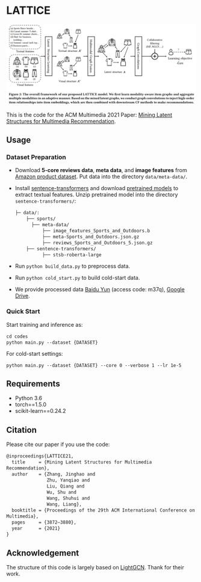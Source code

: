 # LATTICE

<img src="lattice.png" alt="model" style="zoom: 50%;" />

This is the code for the ACM Multimedia 2021 Paper: [Mining Latent Structures for Multimedia Recommendation](https://dl.acm.org/doi/10.1145/3474085.3475259).

## Usage

### Dataset Preparation

- Download **5-core reviews data**, **meta data**, and **image features** from [Amazon product dataset](http://jmcauley.ucsd.edu/data/amazon/links.html). Put data into the directory `data/meta-data/`.

- Install [sentence-transformers](https://www.sbert.net/docs/installation.html) and download [pretrained models](https://www.sbert.net/docs/pretrained_models.html) to extract textual features. Unzip pretrained model into the directory `sentence-transformers/`:

  ```
  ├─ data/: 
      ├── sports/
      	├── meta-data/
      		├── image_features_Sports_and_Outdoors.b
      		├── meta-Sports_and_Outdoors.json.gz
      		├── reviews_Sports_and_Outdoors_5.json.gz
      ├── sentence-transformers/
          	├── stsb-roberta-large
  ```

- Run `python build_data.py` to preprocess data.

- Run `python cold_start.py` to build cold-start data.

- We provide processed data [Baidu Yun](https://pan.baidu.com/s/1SWe-XE23Nn0i4xSOXV_JyQ) (access code: m37q), [Google Drive](https://drive.google.com/drive/folders/1sFg9W2wCexWahjqtN6MVc4f4dMj5hyFp?usp=sharing).

### Quick Start

Start training and inference as:

```
cd codes
python main.py --dataset {DATASET}
```

For cold-start settings:
```
python main.py --dataset {DATASET} --core 0 --verbose 1 --lr 1e-5
```

## Requirements

- Python 3.6
- torch==1.5.0
- scikit-learn==0.24.2

## Citation

Please cite our paper if you use the code:

```
@inproceedings{LATTICE21,
  title     = {Mining Latent Structures for Multimedia Recommendation},
  author    = {Zhang, Jinghao and 
               Zhu, Yanqiao and 
               Liu, Qiang and
               Wu, Shu and 
               Wang, Shuhui and 
               Wang, Liang},
  booktitle = {Proceedings of the 29th ACM International Conference on Multimedia},
  pages     = {3872–3880},
  year      = {2021}
}
```

## Acknowledgement

The structure of this code is largely based on [LightGCN](https://github.com/gusye1234/LightGCN-PyTorch). Thank for their work.

